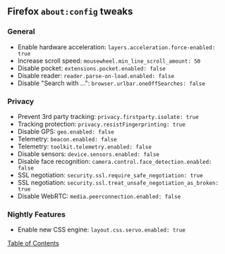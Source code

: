 ## Firefox `about:config` tweaks

### General
- Enable hardware acceleration: `layers.acceleration.force-enabled: true`
- Increase scroll speed: `mousewheel.min_line_scroll_amount: 50`
- Disable pocket: `extensions.pocket.enabled: false`
- Disable reader: `reader.parse-on-load.enabled: false`
- Disable "Search with …": `browser.urlbar.oneOffSearches: false`

### Privacy
- Prevent 3rd party tracking: `privacy.firstparty.isolate: true`
- Tracking protection: `privacy.resistFingerprinting: true`
- Disable GPS: `geo.enabled: false`
- Telemetry: `beacon.enabled: false`
- Telemetry: `toolkit.telemetry.enabled: false`
- Disable sensors: `device.sensors.enabled: false`
- Disable face recognition: `camera.control.face_detection.enabled: false`
- SSL negotiation: `security.ssl.require_safe_negotiation: true`
- SSL negotiation: `security.ssl.treat_unsafe_negotiation_as_broken: true`
- Disable WebRTC: `media.peerconnection.enabled: false`

### Nightly Features
- Enable new CSS engine: `layout.css.servo.enabled: true`

[Table of Contents](README.md)
